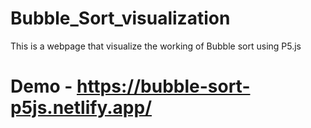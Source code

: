 # Bubble_Sort_visualization
This is a webpage that visualize the working of Bubble sort using P5.js


# Demo - https://bubble-sort-p5js.netlify.app/
